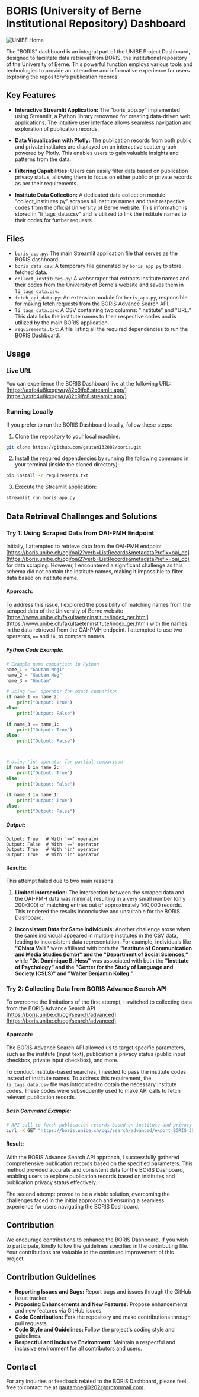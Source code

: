 # BORIS (University of Berne Institutional Repository) Dashboard

![UNIBE Home](https://img.shields.io/badge/Application%20Type-Streamlit-informational?style=flat&logo=streamlit&logoColor=white&color=red)

The "BORIS" dashboard is an integral part of the UNIBE Project Dashboard, designed to facilitate data retrieval from BORIS, the institutional repository of the University of Berne. This powerful function employs various tools and technologies to provide an interactive and informative experience for users exploring the repository's publication records.

## Key Features

- **Interactive Streamlit Application:** The "boris_app.py" implemented using Streamlit, a Python library renowned for creating data-driven web applications. The intuitive user interface allows seamless navigation and exploration of publication records.

- **Data Visualization with Plotly:** The publication records from both public and private institutes are displayed on an interactive scatter graph powered by Plotly. This enables users to gain valuable insights and patterns from the data.

- **Filtering Capabilities:** Users can easily filter data based on publication privacy status, allowing them to focus on either public or private records as per their requirements.

- **Institute Data Collection:** A dedicated data collection module "collect_institutes.py" scrapes all institute names and their respective codes from the official University of Berne website. This information is stored in "li_tags_data.csv" and is utilized to link the institute names to their codes for further requests.

## Files

- `boris_app.py`: The main Streamlit application file that serves as the BORIS dashboard.
- `boris_data.csv`: A temporary file generated by `boris_app.py` to store fetched data.
- `collect_institutes.py`: A webscraper that extracts institute names and their codes from the University of Berne's website and saves them in `li_tags_data.csv`.
- `fetch_api_data.py`: An extension module for `boris_app.py`, responsible for making fetch requests from the BORIS Advance Search API.
- `li_tags_data.csv`: A CSV containing two columns: "Institute" and "URL." This data links the institute names to their respective codes and is utilized by the main BORIS application.
- `requirements.txt`: A file listing all the required dependencies to run the BORIS Dashboard.

## Usage

### Live URL

You can experience the BORIS Dashboard live at the following URL:
[https://axfc4u8kxqgwuy82c9ifc8.streamlit.app/](https://axfc4u8kxqgwuy82c9ifc8.streamlit.app/)

### Running Locally

If you prefer to run the BORIS Dashboard locally, follow these steps:

1. Clone the repository to your local machine.
```bash
git clone https://github.com/gautam132002/boris.git
```

2. Install the required dependencies by running the following command in your terminal (inside the cloned directory):
```bash
pip install -r requirements.txt
```

3. Execute the Streamlit application:
```bash
streamlit run boris_app.py
```

## Data Retrieval Challenges and Solutions

### **Try 1: Using Scraped Data from OAI-PMH Endpoint**

Initially, I attempted to retrieve data from the OAI-PMH endpoint [https://boris.unibe.ch/cgi/oai2?verb=ListRecords&metadataPrefix=oai_dc](https://boris.unibe.ch/cgi/oai2?verb=ListRecords&metadataPrefix=oai_dc) for data scraping. However, I encountered a significant challenge as this schema did not contain the institute names, making it impossible to filter data based on institute name.

#### Approach:

To address this issue, I explored the possibility of matching names from the scraped data of the University of Berne website [https://www.unibe.ch/fakultaeteninstitute/index_ger.html](https://www.unibe.ch/fakultaeteninstitute/index_ger.html) with the names in the data retrieved from the OAI-PMH endpoint. I attempted to use two operators, `==` and `in`, to compare names.

##### Python Code Example:

```python
# Example name comparison in Python
name_1 = "Gautam Negi"
name_2 = "Gautam Neg"
name_3 = "Gautam"

# Using '==' operator for exact comparison
if name_1 == name_2:
    print("Output: True")
else:
    print("Output: False")

if name_3 == name_1:
    print("Output: True")
else:
    print("Output: False")



# Using 'in' operator for partial comparison
if name_1 in name_2:
    print("Output: True")
else:
    print("Output: False")

if name_3 in name_1:
    print("Output: True")
else:
    print("Output: False")
```

##### Output:

```
Output: True   # With '==' operator
Output: False  # With '==' operator 
Output: True   # With 'in' operator
Output: True   # With 'in' operator
```

#### Results:

This attempt failed due to two main reasons:

1. **Limited Intersection:** The intersection between the scraped data and the OAI-PMH data was minimal, resulting in a very small number (only 200-300) of matching entries out of approximately 140,000 records. This rendered the results inconclusive and unsuitable for the BORIS Dashboard.

2. **Inconsistent Data for Same Individuals:** Another challenge arose when the same individual appeared in multiple institutes in the CSV data, leading to inconsistent data representation. For example, individuals like **"Chiara Valli"** were affiliated with both the **"Institute of Communication and Media Studies (icmb)" and the "Department of Social Sciences,"** while **"Dr. Dominique B. Hess"** was associated with both the **"Institute of Psychology" and the "Center for the Study of Language and Society (CSLS)" and "Walter Benjamin Kolleg.**"

### **Try 2: Collecting Data from BORIS Advance Search API**

To overcome the limitations of the first attempt, I switched to collecting data from the BORIS Advance Search API [https://boris.unibe.ch/cgi/search/advanced](https://boris.unibe.ch/cgi/search/advanced).

#### Approach:

The BORIS Advance Search API allowed us to target specific parameters, such as the institute (input text), publication's privacy status (public input checkbox, private input checkbox), and more.

To conduct institute-based searches, I needed to pass the institute codes instead of institute names. To address this requirement, the `li_tags_data.csv` file was introduced to obtain the necessary institute codes. These codes were subsequently used to make API calls to fetch relevant publication records.

##### Bash Command Example:

```bash
# API call to fetch publication records based on institute and privacy status
curl -X GET "https://boris.unibe.ch/cgi/search/advanced/export_BORIS_JSON.js?screen=Search&_action_export=1&output=JSON&exp=0%7C1%7C-date%2Fcreators_name%2Ftitle%7Carchive%7C-%7Cdivisions%3Adivisions%3AANY%3AEQ%3A<YOUR INSTITUTE CODE HERE>%7Cfull_text_status%3Afull_text_status%3AANY%3AEQ%3A<SECURITY TYPE HERE>%7C-%7Ceprint_status%3Aeprint_status%3AANY%3AEQ%3Aarchive%7Cmetadata_visibility%3Ametadata_visibility%3AANY%3AEQ%3Ashow&n="
```

#### Result:

With the BORIS Advance Search API approach, I successfully gathered comprehensive publication records based on the specified parameters. This method provided accurate and consistent data for the BORIS Dashboard, enabling users to explore publication records based on institutes and publication privacy status effectively.

The second attempt proved to be a viable solution, overcoming the challenges faced in the initial approach and ensuring a seamless experience for users navigating the BORIS Dashboard.

## Contribution

We encourage contributions to enhance the BORIS Dashboard. If you wish to participate, kindly follow the guidelines specified in the contributing file. Your contributions are valuable to the continued improvement of this project.
## Contribution Guidelines

- **Reporting Issues and Bugs:** Report bugs and issues through the GitHub issue tracker.
- **Proposing Enhancements and New Features:** Propose enhancements and new features via GitHub issues.
- **Code Contribution:** Fork the repository and make contributions through pull requests.
- **Code Style and Guidelines:** Follow the project's coding style and guidelines.
- **Respectful and Inclusive Environment:** Maintain a respectful and inclusive environment for all contributors and users.


## Contact

For any inquiries or feedback related to the BORIS Dashboard, please feel free to contact me at [gautamnegi0202@protonmail.com](mailto:gautamnegi0202@protonmail.com).